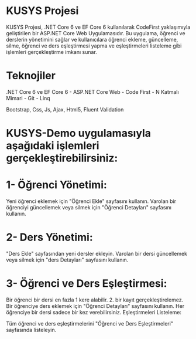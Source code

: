 # KUSYS Projesi
KUSYS Projesi, .NET Core 6 ve EF Core 6 kullanılarak CodeFirst yaklaşımıyla geliştirilen bir ASP.NET Core Web Uygulamasıdır. Bu uygulama, öğrenci ve derslerin yönetimini sağlar ve kullanıcılara öğrenci ekleme, güncelleme, silme, öğrenci ve ders eşleştirmesi yapma ve eşleştirmeleri listeleme gibi işlemleri gerçekleştirme imkanı sunar.

# Teknojiler
.NET Core 6 ve EF Core 6 - ASP.NET Core Web - Code First - N Katmalı Mimari - Git - Linq

Bootstrap, Css, Js, Ajax, Html5, Fluent Validation



# KUSYS-Demo uygulamasıyla aşağıdaki işlemleri gerçekleştirebilirsiniz:

# 1- Öğrenci Yönetimi:

Yeni öğrenci eklemek için "Öğrenci Ekle" sayfasını kullanın.
Varolan bir öğrenciyi güncellemek veya silmek için "Öğrenci Detayları" sayfasını kullanın.

# 2- Ders Yönetimi:

"Ders Ekle" sayfasından yeni dersler ekleyin.
Varolan bir dersi güncellemek veya silmek için "ders Detayları" sayfasını kullanın.

# 3- Öğrenci ve Ders Eşleştirmesi:

Bir öğrenci bir dersi en fazla 1 kere alabilir. 2. bir kayıt gerçekleştirelemez.
Bir öğrenciye ders eklemek için "Öğrenci Detayları" sayfasını kullanın.
Her öğrenciye bir dersi sadece bir kez verebilirsiniz.
Eşleştirmeleri Listeleme:

Tüm öğrenci ve ders eşleştirmelerini "Öğrenci ve Ders Eşleştirmeleri" sayfasında listeleyin.
